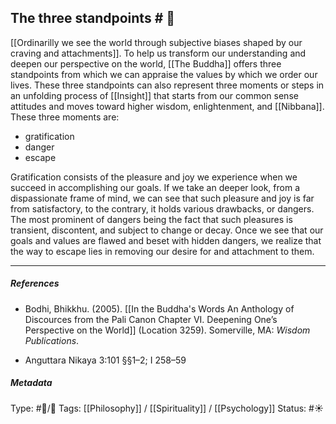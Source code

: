 ## The three standpoints  # 🧠

[[Ordinarilly we see the world through subjective biases shaped by our craving and attachments]]. To help us transform our understanding and deepen our perspective on the world, [[The Buddha]] offers three standpoints from which we can appraise the values by which we order our lives. These three standpoints can also represent three moments or steps in an unfolding process of [[Insight]] that starts from our common sense attitudes and moves toward higher wisdom, enlightenment, and [[Nibbana]]. These three moments are: 

- gratification
- danger
- escape

Gratification consists of the pleasure and joy we experience when we succeed in accomplishing our goals. If we take an deeper look, from a dispassionate frame of mind, we can see that such pleasure and joy is far from satisfactory, to the contrary,  it holds various drawbacks, or dangers. The most prominent of dangers being the fact that such pleasures is transient, discontent, and subject to change or decay. Once we see that our goals and values are flawed and beset with hidden dangers, we realize that the way to escape lies in removing our desire for and attachment to them. 

___

##### References

- Bodhi, Bhikkhu. (2005). [[In the Buddha's Words An Anthology of Discources from the Pali Canon Chapter VI. Deepening One’s Perspective on the World]]   (Location 3259). Somerville, MA: _Wisdom Publications_.

- Anguttara Nikaya 3:101 §§1–2; I 258–59

##### Metadata

Type: #🔵/🔵 
Tags: [[Philosophy]] / [[Spirituality]] / [[Psychology]]
Status: #☀️ 
